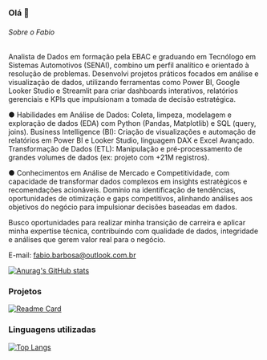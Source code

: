 ### Olá 👋
###### Sobre o Fabio
Analista de Dados em formação pela EBAC e graduando em Tecnólogo em Sistemas Automotivos (SENAI), combino um perfil analítico e orientado à resolução de problemas.
Desenvolvi projetos práticos focados em análise e visualização de dados, utilizando ferramentas como Power BI, Google Looker Studio e Streamlit para criar dashboards interativos, relatórios gerenciais e KPIs que impulsionam a tomada de decisão estratégica.

●	Habilidades em Análise de Dados: Coleta, limpeza, modelagem e exploração de dados (EDA) com Python (Pandas, Matplotlib) e SQL (query, joins). Business Intelligence (BI): Criação de visualizações e automação de relatórios em Power BI e Looker Studio, linguagem DAX e Excel Avançado. Transformação de Dados (ETL): Manipulação e pré-processamento de grandes volumes de dados (ex: projeto com +21M registros).

●	Conhecimentos  em  Análise de Mercado e Competitividade, com capacidade de transformar dados complexos em insights estratégicos e recomendações acionáveis. Domínio na identificação de tendências, oportunidades de otimização e gaps competitivos, alinhando análises aos objetivos do negócio para impulsionar decisões baseadas em dados.

Busco oportunidades para realizar minha transição de carreira e aplicar minha expertise técnica, contribuindo com qualidade de dados, integridade e análises que gerem valor real para o negócio.

E-mail: fabio.barbosa@outlook.com.br

[![Anurag's GitHub stats](https://github-readme-stats.vercel.app/api?username=fabiobaroliveira&show_icons=true&theme=dark)](https://github.com/fabiobaroliveira/github-readme-stats)

### Projetos

[![Readme Card](https://github-readme-stats.vercel.app/api/pin/?username=fabiobaroliveira&repo=exerciciospython.github.io&theme=dark)](https://github.com/anuraghazra/github-readme-stats)

### Linguagens utilizadas

[![Top Langs](https://github-readme-stats.vercel.app/api/top-langs/?username=fabiobaroliveira&layout=compact)](https://github.com/fabiobaroliveira/github-readme-stats)


